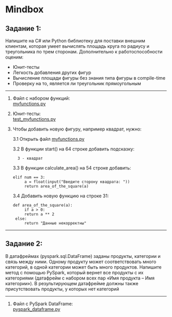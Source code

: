 # Mindbox
## Задание 1:
Напишите на C# или Python библиотеку для поставки внешним клиентам, которая умеет вычислять площадь круга по радиусу и треугольника по трем сторонам. Дополнительно к работоспособности оценим:
- Юнит-тесты
- Легкость добавления других фигур
- Вычисление площади фигуры без знания типа фигуры в compile-time
- Проверку на то, является ли треугольник прямоугольным
---
1. Файл с набором функций:\
[myfunctions.py](calculating_areas/myfunctions.py)

2. Юнит-тесты: \
[test_myfunctions.py](calculating_areas/tests/test_myfunctions.py)

3. Чтобы добавить новую фигуру, например квадрат, нужно:

   3.1 Открыть файл [myfunctions.py](calculating_areas/myfunctions.py)

   3.2 В функции start() на 64 строке добавить подсказку:
   ```
     3 - квадрат
   ```
   3.3 В функции calculate_area() на 54 строке добавить:
   ```
   elif num == 3:   
        a = float(input("Введите сторону квадрата: "))
        return area_of_the_square(a)
   ```
   3.4 Добавить новую функцию на строке 31:
   ```
   def area_of_the_square(a):
        if a > 0:
        return a ** 2
    else:
        return "Данные некорректны"
   ```
---
## Задание 2:
В датафреймах (pyspark.sql.DataFrame) заданы продукты, категории и связь между ними. Одному продукту может соответствовать много категорий, в одной категории может быть много продуктов. Напишите метод с помощью PySpark, который вернет все продукты с их категориями (датафрейм с набором всех пар «Имя продукта – Имя категории»). В результирующем датафрейме должны также присутствовать продукты, у которых нет категорий
___
1. Файл с PySpark DataFrame:\
[pyspark_dataframe.py](pyspark_dataframe/pyspark_dataframe.py)

